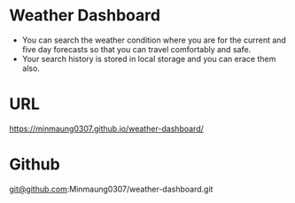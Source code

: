 # Weather Dashboard

- You can search the weather condition where you are for the current and five day forecasts so that you can travel comfortably and safe.
- Your search history is stored in local storage and you can erace them also.

# URL

https://minmaung0307.github.io/weather-dashboard/

# Github

git@github.com:Minmaung0307/weather-dashboard.git
